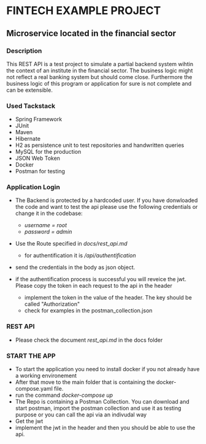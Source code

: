 # FINTECH EXAMPLE PROJECT
## Microservice located in the financial sector

### Description
This REST API is a test project to simulate a partial backend system wihtin the context of an institute in the financial sector. The business logic might not reflect a real banking system but should come close. Furthermore the business logic of this program or application for sure is not complete and can be extensible.  

### Used Tackstack
  * Spring Framework
  * JUnit
  * Maven
  * Hibernate
  * H2 as persistence unit to test repositories and handwritten queries
  * MySQL for the production 
  * JSON Web Token
  * Docker 
  * Postman for testing

### Application Login
  * The Backend is protected by a hardcoded user. If you have donwloaded the code and want to test the api please use the following credentials or change it in the codebase:
    * *username = root*
    * *password = admin*

  * Use the Route specified in *docs/rest_api.md*
    * for authentification it is */api/authentification*
  * send the credentials in the body as json object.
  * if the authentification process is successful you will reveice the jwt. Please copy the token in each request to the api in the header
    * implement the token in the value of the header. The key should be called "Authorization"
    * check for examples in the postman_collection.json

### REST API
  * Please check the document *rest_api.md* in the docs folder


### START THE APP
  * To start the application you need to install docker if you not already have a working environement
  * After that move to the main folder that is containing the docker-compose.yaml file.
  * run the command *docker-compose up*
  * The Repo is containing a Postman Collection. You can download and start postman, import the postman collection and use it as testing purpose or you can call the api via an indivudal way
  * Get the jwt
  * implement the jwt in the header and then you should be able to use the api.